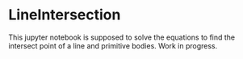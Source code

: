 # LineIntersection

This jupyter notebook is supposed to solve the equations to find the intersect point of a line and primitive bodies. Work in progress.
